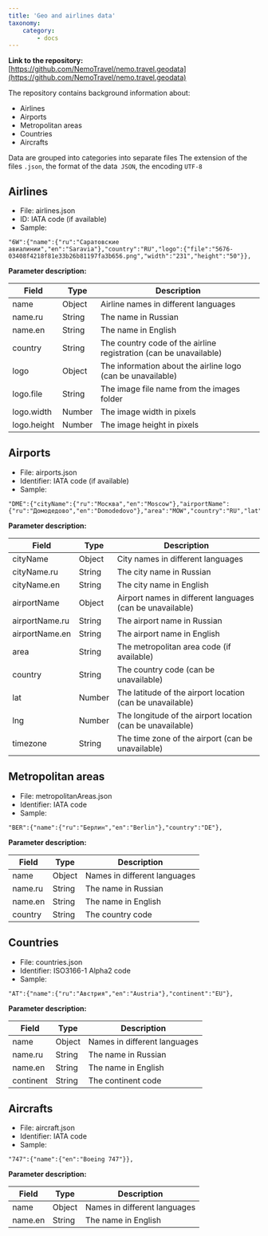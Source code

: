 ```yaml
---
title: 'Geo and airlines data'
taxonomy:
    category:
        - docs
---
```


**Link to the repository:** [https://github.com/NemoTravel/nemo.travel.geodata](https://github.com/NemoTravel/nemo.travel.geodata)

The repository contains background information about:

* Airlines
* Airports
* Metropolitan areas 
* Countries
* Aircrafts

Data are grouped into categories into separate files
The extension of the files `.json`, the format of the data` JSON`, the encoding `UTF-8`

## Airlines

* File: airlines.json
* ID: IATA code (if available)
* Sample:
```
"6W":{"name":{"ru":"Саратовские авиалинии","en":"Saravia"},"country":"RU","logo":{"file":"5676-03408f4218f81e33b26b81197fa3b656.png","width":"231","height":"50"}},
```

**Parameter description:**
 
| Field        | Type           | Description  |
| ------------- |---------------| ------|
| name          | Object        | Airline names in different languages |
| name.ru          | String        | The name in Russian |
| name.en          | String        | The name in English |
| country      | String        |  The country code of the airline registration (can be unavailable) |
| logo  | Object      |    The information about the airline logo (can be unavailable) |
| logo.file  | String      |  The image file name from the images folder |
| logo.width  | Number      |   The image width in pixels |
| logo.height  | Number      |    The image height in pixels |

##  Airports

* File: airports.json
* Identifier: IATA code (if available)
* Sample:
```
"DME":{"cityName":{"ru":"Москва","en":"Moscow"},"airportName":{"ru":"Домодедово","en":"Domodedovo"},"area":"MOW","country":"RU","lat":55.4145,"lng":37.8999,"timezone":"Europe/Moscow"},
```

**Parameter description:**
 
| Field        | Type           | Description  |
| ------------- |---------------| ------|
| cityName          | Object        | City names in different languages |
| cityName.ru          | String        | The city name in Russian |
| cityName.en          | String        | The city name in English |
| airportName          | Object        | Airport names in different languages (can be unavailable) |
| airportName.ru          | String        | The airport name in Russian |
| airportName.en          | String        | The airport name in English |
| area          | String        | The metropolitan area code (if available) |
| country      | String        |  The country code (can be unavailable) |
| lat  | Number      |   The latitude of the airport location (can be unavailable) |
| lng  | Number      |    The longitude of the airport location (can be unavailable) |
| timezone  | String      | The time zone of the airport (can be unavailable) |


## Metropolitan areas

* File: metropolitanAreas.json
* Identifier: IATA code
* Sample:
```
"BER":{"name":{"ru":"Берлин","en":"Berlin"},"country":"DE"},
```

**Parameter description:**
 
| Field        | Type           | Description  |
| ------------- |---------------| ------|
| name          | Object        | Names in different languages |
| name.ru          | String        | The name in Russian |
| name.en          | String        | The name in English |
| country      | String        |  The country code |


## Countries

* File: countries.json
* Identifier: ISO3166-1 Alpha2 code
* Sample:
```
"AT":{"name":{"ru":"Австрия","en":"Austria"},"continent":"EU"},
```

**Parameter description:**
 
| Field        | Type           | Description  |
| ------------- |---------------| ------|
| name          | Object        | Names in different languages |
| name.ru          | String        | The name in Russian |
| name.en          | String        | The name in English |
| continent      | String        |  The continent code |

## Aircrafts

* File: aircraft.json
* Identifier: IATA code
* Sample:
```
"747":{"name":{"en":"Boeing 747"}},
```

**Parameter description:**
 
| Field        | Type           | Description  |
| ------------- |---------------| ------|
| name          | Object        | Names in different languages |
| name.en          | String        | The name in English |
